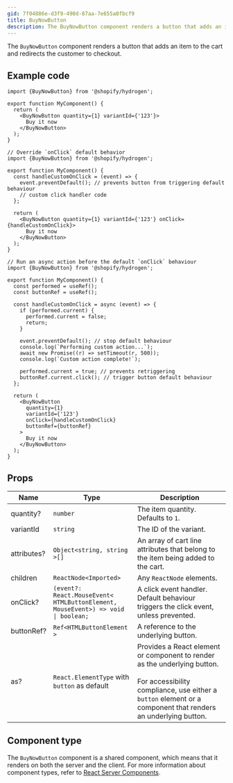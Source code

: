 ```yaml
---
gid: 7f04886e-d3f9-490d-87aa-7e655a0fbcf9
title: BuyNowButton
description: The BuyNowButton component renders a button that adds an item to the cart and redirects the customer to checkout.
---
```


The `BuyNowButton` component renders a button that adds an item to the cart and redirects the customer to checkout.

## Example code

```tsx
import {BuyNowButton} from '@shopify/hydrogen';

export function MyComponent() {
  return (
    <BuyNowButton quantity={1} variantId={'123'}>
      Buy it now
    </BuyNowButton>
  );
}
```

```tsx
// Override `onClick` default behavior
import {BuyNowButton} from '@shopify/hydrogen';

export function MyComponent() {
  const handleCustomOnClick = (event) => {
    event.preventDefault(); // prevents button from triggering default behaviour
    // custom click handler code
  };

  return (
    <BuyNowButton quantity={1} variantId={'123'} onClick={handleCustomOnClick}>
      Buy it now
    </BuyNowButton>
  );
}
```

```tsx
// Run an async action before the default `onClick` behaviour
import {BuyNowButton} from '@shopify/hydrogen';

export function MyComponent() {
  const performed = useRef();
  const buttonRef = useRef();

  const handleCustomOnClick = async (event) => {
    if (performed.current) {
      performed.current = false;
      return;
    }

    event.preventDefault(); // stop default behaviour
    console.log(`Performing custom action...`);
    await new Promise((r) => setTimeout(r, 500));
    console.log(`Custom action complete!`);

    performed.current = true; // prevents retriggering
    buttonRef.current.click(); // trigger button default behaviour
  };

  return (
    <BuyNowButton
      quantity={1}
      variantId={'123'}
      onClick={handleCustomOnClick}
      buttonRef={buttonRef}
    >
      Buy it now
    </BuyNowButton>
  );
}
```

## Props

| Name        | Type                                                                                                     | Description                                                                                                                                                                                      |
| ----------- | -------------------------------------------------------------------------------------------------------- | ------------------------------------------------------------------------------------------------------------------------------------------------------------------------------------------------ |
| quantity?   | <code>number</code>                                                                                      | The item quantity. Defaults to `1`.                                                                                                                                                              |
| variantId   | <code>string</code>                                                                                      | The ID of the variant.                                                                                                                                                                           |
| attributes? | <code>Object<<wbr>string, string<wbr>>[]</code>                                                          | An array of cart line attributes that belong to the item being added to the cart.                                                                                                                |
| children    | <code>ReactNode<<wbr>Imported<wbr>></code>                                                               | Any `ReactNode` elements.                                                                                                                                                                        |
| onClick?    | <code>(event?: React.MouseEvent<<wbr>HTMLButtonElement, MouseEvent<wbr>>) => void &#124; boolean;</code> | A click event handler. Default behaviour triggers the click event, unless prevented.                                                                                                             |
| buttonRef?  | <code>Ref<<wbr>HTMLButtonElement<wbr>> </code>                                                           | A reference to the underlying button.                                                                                                                                                            |
| as?         | <code>React.ElementType</code> with `button` as default                                                  | Provides a React element or component to render as the underlying button. <br></br>For accessibility compliance, use either a `button` element or a component that renders an underlying button. |

## Component type

The `BuyNowButton` component is a shared component, which means that it renders on both the server and the client. For more information about component types, refer to [React Server Components](https://shopify.dev/custom-storefronts/hydrogen/react-server-components).
